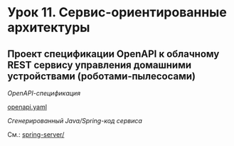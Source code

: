 # Урок 11. Сервис-ориентированные архитектуры

## Проект спецификации OpenAPI к облачному REST сервису управления домашними устройствами (роботами-пылесосами)

*OpenAPI-cпецификация*

[openapi.yaml](openapi.yaml)

*Сгенерированный Java/Spring-код сервиса*

См.: [spring-server/](spring-server)


